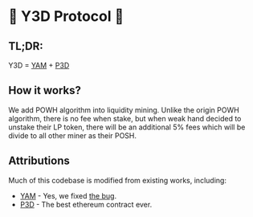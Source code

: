 #  :satellite: Y3D Protocol :satellite:

## TL;DR:

Y3D = [YAM](https://yam.finance) + [P3D](https://powh.io)

## How it works?

We add POWH algorithm into liquidity mining. 
Unlike the origin POWH algorithm, there is no fee when stake, but when weak hand decided to unstake their LP token, there will be an additional 5% fees which will be divide to all other miner as their POSH.

## Attributions
Much of this codebase is modified from existing works, including:
- [YAM](https://yam.finance) - Yes, we fixed [the bug](https://medium.com/@yamfinance/save-yam-245598d81cec).
- [P3D](https://powh.io) - The best ethereum contract ever.